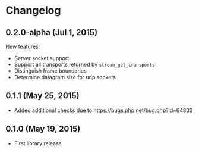 # Changelog

0.2.0-alpha (Jul 1, 2015)
--------------------
 New features:
  - Server socket support
  - Support all transports returned by `stream_get_transports`
  - Distinguish frame boundaries
  - Determine datagram size for udp sockets
 
0.1.1 (May 25, 2015)
--------------------
 - Added additional checks due to https://bugs.php.net/bug.php?id=64803

0.1.0 (May 19, 2015)
--------------------
 - First library release
